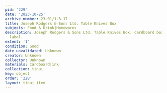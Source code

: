 ```yaml
---
pid: '229'
date: '2023-10-25'
archive_number: 23-01/1-3-17
title: Joseph Rodgers & Sons Ltd. Table Knives Box
subjects: Food & Drink|Homewares
description: Joseph Rodgers & Sons Ltd. Table Knives Box, cardboard box with print
  label.
extent: '1'
condition: Good
date_unvalidated: Unknown
creator: Unknown
collector: Unknown
materials: Cardboard|ink
collection: tinui
key: object
order: '228'
layout: tinui_item
---
```

